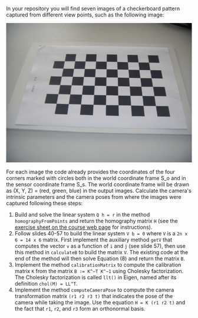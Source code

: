 In your repository you will find seven images of a checkerboard pattern captured from different view
points, such as the following image:

![image3](data/image3.jpg)

For each image the code already provides the coordinates of the four corners marked with circles
both in the world coordinate frame S_o and in the sensor coordinate frame S_s. The world 
coordinate frame will be drawn as (X, Y, Z) = (red, green, blue) in the output images.
Calculate the camera's intrinsic parameters and the camera poses from where the images were
captured following these steps:

1. Build and solve the linear system `Q h = r` in the method `homographyFromPoints` and return the 
homography matrix `H` (see the 
[exercise sheet on the course web page](https://www.hrl.uni-bonn.de/teaching/ss15/exercise-sheet-02) 
for instructions).
2. Follow slides 40-57 to build the linear system `V b = 0` where `V` is a `2n x 6 = 14 x 6` matrix.
First implement the auxiliary method `getV` that computes the vector `v` as a function of 
`i` and `j` (see slide 57), then use this method in `calculateB` to build the matrix `V`. The 
existing code at the end of the method will then solve Equation (8) and return the matrix `B`.
3. Implement the method `calibrationMatrix` to compute the calibration matrix `K` from the
matrix `B := K^−T K^−1` using Cholesky factorization. The Cholesky factorization is called
`llt()` in Eigen, named after its definition `chol(M) = LL^T`.
4. Implement the method `computeCameraPose` to compute the camera transformation matrix
`(r1 r2 r3 t)` that indicates the pose of the camera while taking the image. Use the equation
`H = K (r1 r2 t)` and the fact that `r1`, `r2`, and `r3` form an orthonormal basis.

